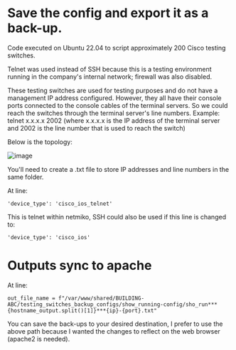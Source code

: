 # Save the config and export it as a back-up.

Code executed on Ubuntu 22.04 to script approximately 200 Cisco testing switches.

Telnet was used instead of SSH because this is a testing environment running in the company's internal network; firewall was also disabled. 

These testing switches are used for testing purposes and do not have a management IP address configured. However, they all have their console ports connected to the console cables of the terminal servers. So we could reach the switches through the terminal server's line numbers. Example: telnet x.x.x.x 2002 (where x.x.x.x is the IP address of the terminal server and 2002 is the line number that is used to reach the switch)

Below is the topology:

![image](https://user-images.githubusercontent.com/128099142/233898056-e13bac22-cf78-45fd-9e7a-a1408e092b31.png)

You'll need to create a .txt file to store IP addresses and line numbers in the same folder.

At line:
```
'device_type': 'cisco_ios_telnet'
```

This is telnet within netmiko, SSH could also be used if this line is changed to:
```
'device_type': 'cisco_ios'
```


# Outputs sync to apache</summary>

At line:
```
out_file_name = f"/var/www/shared/BUILDING-ABC/testing_switches_backup_configs/show_running-config/sho_run***{hostname_output.split()[1]}***{ip}-{port}.txt"
```

You can save the back-ups to your desired destination, I prefer to use the above path because I wanted the changes to reflect on the web browser (apache2 is needed).
